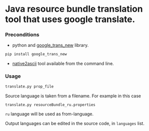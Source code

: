 # Java resource bundle translation tool that uses google translate.

### Preconditions

- python and [google_trans_new](https://pypi.org/project/google-trans-new/) library.

```bash
pip install google_trans_new
```

- [native2ascii](https://docs.oracle.com/javase/8/docs/technotes/tools/unix/native2ascii.html) tool available from the command line.

### Usage

```bash
translate.py prop_file
```

Source language is taken from a filename. For example in this case

```bash
translate.py resourceBundle_ru.properties
```

`ru` language will be used as from-language.

Output languages can be edited in the source code, in `languages` list.